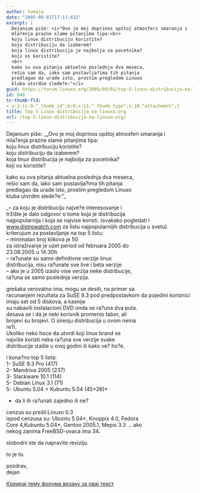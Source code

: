 ```yaml
---
author: tomaja
date: "2005-09-01T17:11:43Z"
excerpt: |
  Dejanium piše: <i>"Ovo je moj doprinos opštoj atmosferi smaranja i
  mla?enja prazne slame pitanjima tipa:<br>
  koju linux distribuciju koristite?
  koju distribuciju da izaberem?
  koja linux distribucija je najbolja za pocetnika?
  koji os koristite?
  <br>
  kako su ova pitanja aktuelna poslednja dva meseca,
  rešio sam da, iako sam postavlja?ima tih pitanja
  predlagao da urade isto, prostim pregledom Linuxo
  kluba utvrdim slede?e:"</i>
guid: https://forum.linuxo.org/2005/09/01/top-5-linux-distribucija-na-linuxo-org/
id: 948
tc-thumb-fld:
- a:2:{s:9:"_thumb_id";b:0;s:11:"_thumb_type";s:10:"attachment";}
title: Top 5 Linux distribucija na linuxo.org
url: /top-5-linux-distribucija-na-linuxo-org/
---
```

Dejanium piše: _&#8222;Ovo je moj doprinos opštoj atmosferi smaranja i  
mla?enja prazne slame pitanjima tipa:  
koju linux distribuciju koristite?  
koju distribuciju da izaberem?  
koja linux distribucija je najbolja za pocetnika?  
koji os koristite?  
  
kako su ova pitanja aktuelna poslednja dva meseca,  
rešio sam da, iako sam postavlja?ima tih pitanja  
predlagao da urade isto, prostim pregledom Linuxo  
kluba utvrdim slede?e:&#8220;_<!--break-->

_&#8211; za koju je distribuciju najve?e interesovanje i  
tržište je dalo odgovor o tome koja je distribucija  
najpopularnija i koja se najvise koristi. (svakako pogledati i www.distrowatch.com za listu najpopularnijih distribucija u svetu).  
kriterujum za postavljanje na top 5 listu:  
&#8211; minimalan broj klikova je 50  
za istraživanje je uzet period od februara 2005 do  
23.08.2005 u 14:30h  
&#8211; ra?unate su samo definitivne verzije linux  
distribucija, nisu ra?unate sve live i beta verzije  
&#8211; ako je u 2005 izaslo vise verzija neke distribucije,  
ra?una se samo poslednja verzija.</p> 

grešaka verovatno ima, mogu se desiti, na primer sa  
racunanjem rezultata za SuSE 9.3 pod predpostavkom da pojedini korisnici imaju set od 5 diskova, a kasnije  
su nabavili instalacioni DVD onda se ra?una dva puta.  
desava se i da je neki korisnik promenio tabor, ali  
brojevi su brojevi. O sirenju distribucija u ovom nema  
re?i.  
Ukoliko neko hoce da utvrdi koji linux brand se  
najviše koristi neka ra?una sve verzije svake  
distribucije izašle u ovoj godini ili kako ve? ho?e.

i kona?no top 5 lista:  
1- SuSE 9.3 Pro (417)  
2- Mandriva 2005 (237)  
3- Slackware 10.1 (114)  
5- Debian Linux 3.1 (71)  
5- Ubuntu 5.04 + Kubuntu 5.04 (45+26)*

* da li ih ra?unati zajedno ili ne?  
  
cenzus su prešli:Linuxo 0.3  
ispod cenzusa su: Ubuntu 5.04*, Knoppix 4.0, Fedora  
Core 4,Kubuntu 5.04*, Gentoo 2005.1, Mepis 3.3 &#8230; ako  
nekog zanima FreeBSD-ovaca ima 34.  
  
slobodni ste da napravite reviziju.  
  
to je to.  
  
pozdrav,  
dejan</i>

[Креирај тему форума везану за овај текст](https://linuxo.org/nova-tema-na-forumu/?se_pid=948)